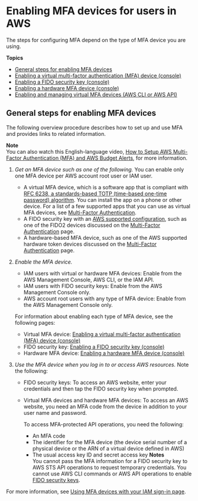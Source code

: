 # Enabling MFA devices for users in AWS<a name="id_credentials_mfa_enable"></a>

The steps for configuring MFA depend on the type of MFA device you are using\.

**Topics**
+ [General steps for enabling MFA devices](#id_credentials_mfa_enable-overview)
+ [Enabling a virtual multi\-factor authentication \(MFA\) device \(console\)](id_credentials_mfa_enable_virtual.md)
+ [Enabling a FIDO security key \(console\)](id_credentials_mfa_enable_fido.md)
+ [Enabling a hardware MFA device \(console\)](id_credentials_mfa_enable_physical.md)
+ [Enabling and managing virtual MFA devices \(AWS CLI or AWS API\)](id_credentials_mfa_enable_cliapi.md)

## General steps for enabling MFA devices<a name="id_credentials_mfa_enable-overview"></a>

The following overview procedure describes how to set up and use MFA and provides links to related information\.

**Note**  
You can also watch this English\-language video, [How to Setup AWS Multi\-Factor Authentication \(MFA\) and AWS Budget Alerts](https://www.youtube.com/watch?v=e6A7z7FqQDE), for more information\.

1. *Get an MFA device such as one of the following\.* You can enable only one MFA device per AWS account root user or IAM user\.
   + A virtual MFA device, which is a software app that is compliant with [RFC 6238, a standards\-based TOTP \(time\-based one\-time password\) algorithm](https://tools.ietf.org/html/rfc6238)\. You can install the app on a phone or other device\. For a list of a few supported apps that you can use as virtual MFA devices, see [Multi\-Factor Authentication](http://aws.amazon.com/iam/details/mfa/)\.
   + A FIDO security key with an [AWS supported configuration](id_credentials_mfa_fido_supported_configurations.md), such as one of the FIDO2 devices discussed on the [Multi\-Factor Authentication](http://aws.amazon.com/iam/details/mfa/) page\.
   + A hardware\-based MFA device, such as one of the AWS supported hardware token devices discussed on the [Multi\-Factor Authentication](http://aws.amazon.com/iam/details/mfa/) page\.

1. *Enable the MFA device\.* 
   + IAM users with virtual or hardware MFA devices: Enable from the AWS Management Console, AWS CLI, or the IAM API\.
   + IAM users with FIDO security keys: Enable from the AWS Management Console only\.
   + AWS account root users with any type of MFA device: Enable from the AWS Management Console only\.

   For information about enabling each type of MFA device, see the following pages:
   + Virtual MFA device: [Enabling a virtual multi\-factor authentication \(MFA\) device \(console\)](id_credentials_mfa_enable_virtual.md)
   + FIDO security key: [Enabling a FIDO security key \(console\)](id_credentials_mfa_enable_fido.md) 
   + Hardware MFA device: [Enabling a hardware MFA device \(console\)](id_credentials_mfa_enable_physical.md)

1. *Use the MFA device when you log in to or access AWS resources\.* Note the following:
   + FIDO security keys: To access an AWS website, enter your credentials and then tap the FIDO security key when prompted\.
   + Virtual MFA devices and hardware MFA devices: To access an AWS website, you need an MFA code from the device in addition to your user name and password\. 

     To access MFA\-protected API operations, you need the following:
     + An MFA code
     + The identifier for the MFA device \(the device serial number of a physical device or the ARN of a virtual device defined in AWS\)
     + The usual access key ID and secret access key
**Notes**  
You cannot pass the MFA information for a FIDO security key to AWS STS API operations to request temporary credentials\.
You cannot use AWS CLI commands or AWS API operations to enable [FIDO security keys](id_credentials_mfa_enable_fido.md)\.

For more information, see [Using MFA devices with your IAM sign\-in page](console_sign-in-mfa.md)\. 